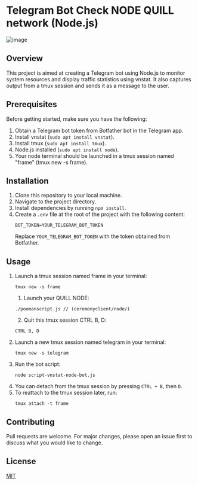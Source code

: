 # Telegram Bot Check NODE QUILL network (Node.js)
![image](https://github.com/gituser6hij/telegram-bot-check-node-quill/assets/48154428/ccdc5984-1a39-4150-bbcf-47f9790413de)

## Overview
This project is aimed at creating a Telegram bot using Node.js to monitor system resources and display traffic statistics using vnstat. It also captures output from a tmux session and sends it as a message to the user.

## Prerequisites
Before getting started, make sure you have the following:

1. Obtain a Telegram bot token from Botfather bot in the Telegram app.
2. Install vnstat (`sudo apt install vnstat`).
3. Install tmux (`sudo apt install tmux`).
4. Node.js installed (`sudo apt install node`).
5. Your node terminal should be launched in a tmux session named "frame" (tmux new -s frame).

## Installation
1. Clone this repository to your local machine.
2. Navigate to the project directory.
3. Install dependencies by running `npm install`.
4. Create a `.env` file at the root of the project with the following content:
   ```
   BOT_TOKEN=YOUR_TELEGRAM_BOT_TOKEN
   ```
   Replace `YOUR_TELEGRAM_BOT_TOKEN` with the token obtained from Botfather.
   
## Usage
1. Launch a tmux session named frame in your terminal:
   ```
   tmux new -s frame
   ```
   1. Launch your QUILL NODE:
   ```
   ./poomanscript.js // (ceremonyclient/node/)
   ```
   2. Quit this tmux session CTRL B, D:
   ```
   CTRL B, D
   ```
2. Launch a new tmux session named telegram in your terminal:
   ```
   tmux new -s telegram
   ```
3. Run the bot script:
   ```
   node script-vnstat-node-bot.js
   ```
4. You can detach from the tmux session by pressing `CTRL + B`, then `D`.
5. To reattach to the tmux session later, run:
   ```
   tmux attach -t frame
   ```

## Contributing
Pull requests are welcome. For major changes, please open an issue first to discuss what you would like to change.

## License
[MIT](https://choosealicense.com/licenses/mit/)
